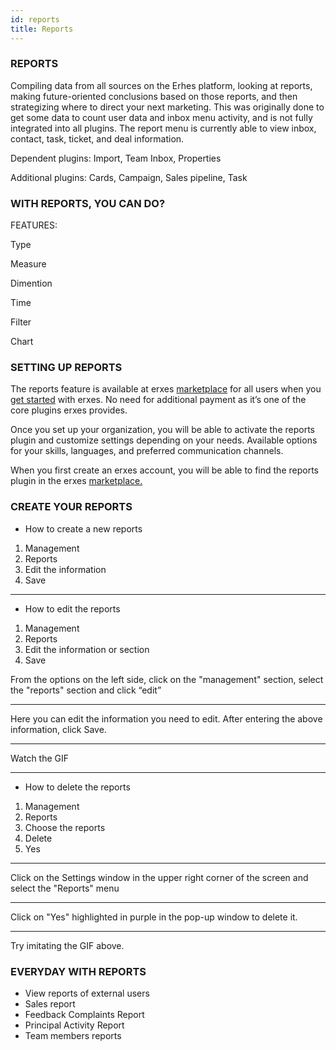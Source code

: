 ```yaml
---
id: reports
title: Reports
---
```


### REPORTS

Compiling data from all sources on the Erhes platform, looking at reports, making future-oriented conclusions based on those reports, and then strategizing where to direct your next marketing. This was originally done to get some data to count user data and inbox menu activity, and is not fully integrated into all plugins. The report menu is currently able to view inbox, contact, task, ticket, and deal information.

Dependent plugins: Import, Team Inbox, Properties

Additional plugins: Cards, Campaign, Sales pipeline, Task

### WITH REPORTS, YOU CAN DO?

FEATURES:

Type

Measure

Dimention

Time

Filter 

Chart

### SETTING UP REPORTS 
The reports feature is available at erxes <a href="https://erxes.io/marketplace/detail/62bbf5a84d8f5eff723faf64">marketplace</a> for all users when you <a href="https://erxes.io/experience-management">get started</a> with erxes. No need for additional payment as it’s one of the core plugins erxes provides.

Once you set up your organization, you will be able to activate the reports plugin and customize settings depending on your needs. Available options for your skills, languages, and preferred communication channels.

When you first create an erxes account, you will be able to find the reports plugin in the erxes <a href="https://erxes.io/marketplace/detail/62bbf5a84d8f5eff723faf64">marketplace.</a> 

### CREATE YOUR REPORTS
- How to create a new reports
1. Management
2. Reports
3. Edit the information
4. Save


---

- How to edit the reports
1. Management
2. Reports
3. Edit the information or section
4. Save


From the options on the left side, click on the "management" section, select the "reports" section and click “edit”

---

Here you can edit the information you need to edit.
After entering the above information, click Save.

---
Watch the GIF

---
- How to delete the reports
1. Management
2. Reports
3. Choose the reports
4. Delete
5. Yes

---
Click on the Settings window in the upper right corner of the screen and select the "Reports" menu

---
Click on "Yes" highlighted in purple in the pop-up window to delete it.

---
Try imitating the GIF above.

### EVERYDAY WITH REPORTS
- View reports of external users
- Sales report
- Feedback Complaints Report
- Principal Activity Report
- Team members reports









